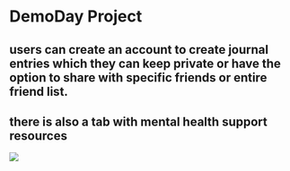 # DemoDay Project
## users can create an account to create journal entries which they can keep private or have the option to share with specific friends or entire friend list.
## there is also a tab with mental health support resources
<img src="https://github.com/betheld/DemoDay/blob/f37ad1217dd44573a7fc8f19d28d5a865c6c5d3e/demoDay/images/demoDaySS.jpg">
